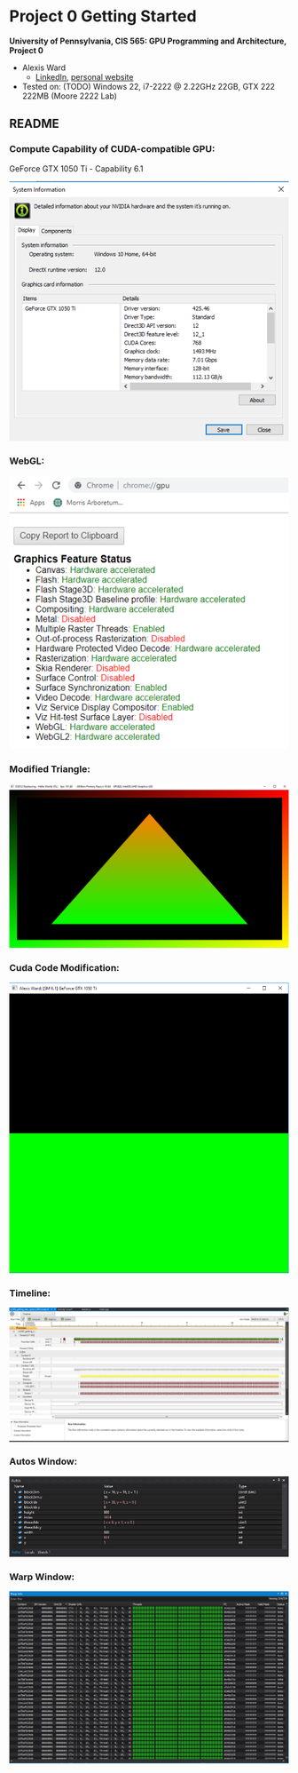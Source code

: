 Project 0 Getting Started
====================

**University of Pennsylvania, CIS 565: GPU Programming and Architecture, Project 0**

* Alexis Ward
  * [LinkedIn](https://www.linkedin.com/in/alexis-ward47/), [personal website](https://www.alexis-ward.tech/)
* Tested on: (TODO) Windows 22, i7-2222 @ 2.22GHz 22GB, GTX 222 222MB (Moore 2222 Lab)

## README

### Compute Capability of CUDA-compatible GPU:
GeForce GTX 1050 Ti - Capability 6.1

![](images/version.png)

### WebGL:
![](images/webgl.png)

### Modified Triangle:
![](images/dxr-mod.png)

### Cuda Code Modification:
![](images/name-modified.PNG)

### Timeline:
![](images/timeline.png)

### Autos Window:
![](images/autos.png)

### Warp Window:
![](images/warpinfo2.png)
